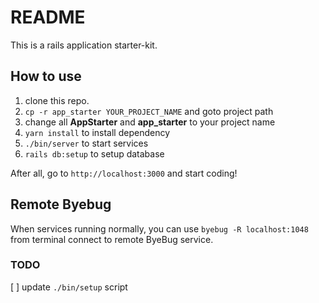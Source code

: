 # README

This is a rails application starter-kit.

## How to use

1. clone this repo.
2. `cp -r app_starter YOUR_PROJECT_NAME` and goto project path
3. change all **AppStarter** and **app_starter** to your project name
4. `yarn install` to install dependency
5. `./bin/server` to start services
6. `rails db:setup` to setup database

After all, go to `http://localhost:3000` and start coding!

## Remote Byebug

When services running normally, you can use `byebug -R localhost:1048` from terminal connect to remote ByeBug service.

### TODO
[ ] update `./bin/setup` script

